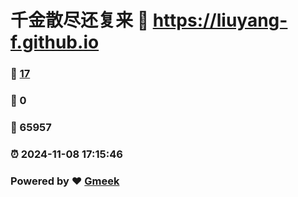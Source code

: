 # 千金散尽还复来 :link: https://liuyang-f.github.io 
### :page_facing_up: [17](https://liuyang-f.github.io/tag.html) 
### :speech_balloon: 0 
### :hibiscus: 65957 
### :alarm_clock: 2024-11-08 17:15:46 
### Powered by :heart: [Gmeek](https://github.com/Meekdai/Gmeek)
